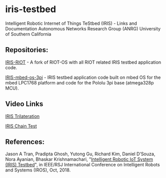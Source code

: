 # iris-testbed
Intelligent Robotic Internet of Things TeStbed (IRIS) - Links and Documentation
Autonomous Networks Research Group (ANRG)
University of Southern California

## Repositories:

[IRIS-RIOT](https://github.com/ANRGUSC/iris-riot) - A fork of RIOT-OS with all 
RIOT related IRIS testbed application code.

[IRIS-mbed-os-3pi](https://github.com/ANRGUSC/iris-mbed-os-3pi) - IRIS testbed
application code built on mbed OS for the mbed LPC1768 platform and code for
the Pololu 3pi base (atmega328p MCU).

## Video Links

[IRIS Trilateration](https://www.youtube.com/watch?v=-iA_I1HjI5E)

[IRIS Chain Test](https://www.youtube.com/watch?v=XQomuFSqbBQ)

## References:

Jason A Tran, Pradipta Ghosh, Yutong Gu, Richard Kim, Daniel D’Souza, Nora 
Ayanian, Bhaskar Krishnamachari, 
"[Intelligent Robotic IoT System (IRIS) Testbed](https://anrg.usc.edu/www/wp-content/uploads/2018/09/Intelligent_Robotic_Iot_System_Testbed__IRIS_-4.pdf)",
in IEEE/RSJ International Conference on Intelligent Robots and Systems (IROS), 
Oct, 2018.